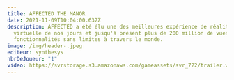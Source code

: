 ```yaml
---
title: AFFECTED THE MANOR
date: 2021-11-09T10:04:00.632Z
description: AFFECTED a été élu une des meilleures expérience de réalité
  virtuelle de nos jours et jusqu'à présent plus de 200 million de vues et des
  fonctionnalités sans limites à travers le monde.
image: /img/header-.jpeg
editeur: synthesys
nbrDeJoueur: "1"
video: https://svrstorage.s3.amazonaws.com/gameassets/svr_722/trailer.webm
---
```


